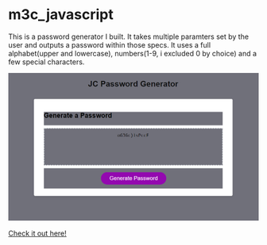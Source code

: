 # m3c_javascript
This is a password generator I built. It takes multiple paramters set by the user and outputs a password within those specs. It uses a full alphabet(upper and lowercase), numbers(1-9, i excluded 0 by choice) and a few special characters.

![Generator Screenshot](./JCPG.png)

[Check it out here!](https://jamesc888.github.io/m3c_javascript/)